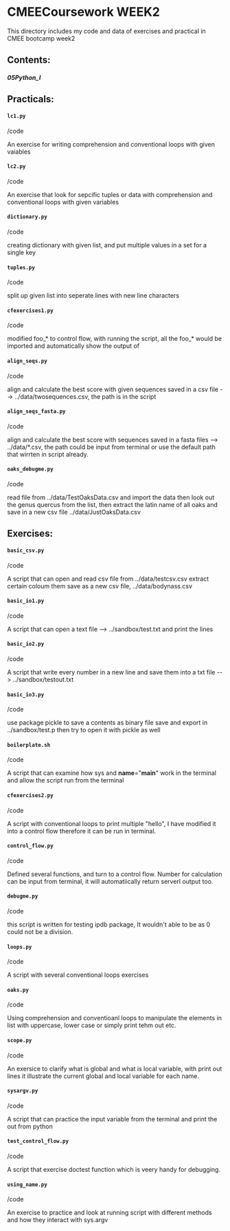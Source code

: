 CMEECoursework WEEK2
==
This directory includes my code and data of exercises and practical in CMEE bootcamp week2


## Contents:

##### 05Python_I


## Practicals:

#### `lc1.py`
/code 

An exercise for writing comprehension and conventional loops with given vaiables


#### `lc2.py`
/code

An exercise that look for sepcific tuples or data with comprehension and conventional loops with given variables

#### `dictionary.py`
/code

creating dictionary with given list, and put multiple values in a set for a single key

#### `tuples.py`
/code

split up given list into seperate lines with new line characters 

#### `cfexercises1.py`
/code

modified foo_* to control flow, with running the script, all the foo_* would be imported and automatically show the output of  

#### `align_seqs.py`
/code

align and calculate the best score with given sequences saved in a csv file --> ../data/twosequences.csv, the path is in the script

#### `align_seqs_fasta.py`
/code

align and calculate the best score with sequences saved in a fasta files --> ../data/*.csv, the path could be input from terminal or use the default path that wirrten in script already.

#### `oaks_debugme.py`
/code

read file from ../data/TestOaksData.csv and import the data then look out the genus quercus from the list, then extract the latin name of all oaks and save in a new csv file ../data/JustOaksData.csv



## Exercises:

#### `basic_csv.py`
/code

A script that can open and read csv file from ../data/testcsv.csv extract certain coloum them save as a new csv file, ../data/bodynass.csv

#### `basic_io1.py`
/code

A script that can open a text file --> ../sandbox/test.txt and print the lines

#### `basic_io2.py`
/code

A script that write every number in a new line and save them into a txt file --> ../sandbox/testout.txt

#### `basic_io3.py`
/code

use package pickle to save a contents as binary file save and export in ../sandbox/test.p then try to open it with pickle as well


#### `boilerplate.sh`
/code

A script that can examine how sys and  __name__="__main__" work in the terminal and allow the script run from the terminal

#### `cfexercises2.py`
/code

A script with conventional loops to print multiple "hello", I have modified it into a control flow therefore it can be run in terminal.

#### `control_flow.py`
/code

Defined several functions, and turn to a control flow. Number for calculation can be input from terminal, it will automatiically return serverl output too.

#### `debugme.py`
/code

this script is written for testing ipdb package, It wouldn't able to be as 0 could not be a division.

#### `loops.py`
/code

A script with several conventional loops exercises

#### `oaks.py`
/code

Using comprehension and conventioanl loops to manipulate the elements in list with uppercase, lower case or simply print tehm out etc.

#### `scope.py`
/code

An exersice to clarify what is global and what is local variable, with print out lines it illustrate the current global and local variable for each name.

#### `sysargv.py`
/code

A script that can practice the input variable from the terminal and print the out from python

#### `test_control_flow.py`
/code

A script that exercise doctest function which is veery handy for debugging.

#### `using_name.py`
/code

An exercise to practice and look at running script with different methods and how they interact with sys.argv

